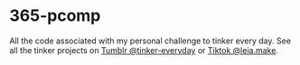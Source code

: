 # 365-pcomp

All the code associated with my personal challenge to tinker every day. 
See all the tinker projects on [Tumblr @tinker-everyday](https://tinker-everyday.tumblr.com) or [Tiktok @leia.make](https://www.tiktok.com/@leia.make).
